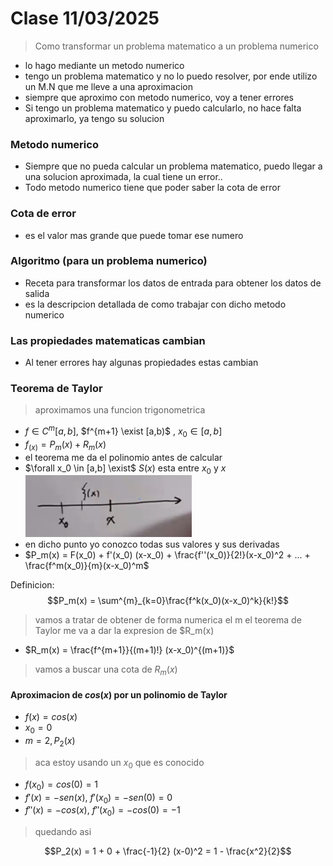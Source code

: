 # Clase 11/03/2025

> Como transformar un problema matematico a un problema numerico
- lo hago mediante un metodo numerico
- tengo un problema matematico y no lo puedo resolver, por ende utilizo un M.N que me lleve a una aproximacion
- siempre que aproximo con metodo numerico, voy a tener errores
- Si tengo un problema matematico y puedo calcularlo, no hace falta aproximarlo, ya tengo su solucion

### Metodo numerico
- Siempre que no pueda calcular un problema matematico, puedo llegar a una solucion aproximada, la cual tiene un error..
- Todo metodo numerico tiene que poder saber la cota de error

### Cota de error
- es el valor mas grande que puede tomar ese numero

### Algoritmo (para un problema numerico)
- Receta para transformar los datos de entrada para obtener los datos de salida
- es la descripcion detallada de como trabajar con dicho metodo numerico

### Las propiedades matematicas cambian
- Al tener errores hay algunas propiedades estas cambian

### Teorema de Taylor
> aproximamos una funcion trigonometrica

- $f \in C^m [a,b]$, $f^{m+1} \exist [a,b)$ , $x_0 \in [a,b]$
- $f_(x) = P_m(x) + R_m(x)$
- el teorema me da el polinomio antes de calcular
- $\forall x_0 \in [a,b] \exist$ $S(x)$ esta entre $x_0$ y $x$
![alt text](/IMAGENES/teorema%20de%20tylor.png)
- en dicho punto yo conozco todas sus valores y sus derivadas
- $P_m(x) = F(x_0) + f'(x_0) (x-x_0) + \frac{f''(x_0)}{2!}(x-x_0)^2 + ... + \frac{f^m(x_0)}{m}(x-x_0)^m$

Definicion:
$$P_m(x) = \sum^{m}_{k=0}\frac{f^k(x_0)(x-x_0)^k}{k!}$$

> vamos a tratar de obtener de forma numerica el m
> el teorema de Taylor me va a dar la expresion de $R_m(x)

- $R_m(x) = \frac{f^{m+1}}{(m+1)!} (x-x_0)^{(m+1)}$

> vamos a buscar una cota de $R_m(x)$

#### Aproximacion de $cos(x)$ por un polinomio de Taylor

- $f(x) = cos(x)$
- $x_0 = 0$
- $m=2, P_2(x)$

> aca estoy usando un $x_0$ que es conocido

- $f(x_0) = cos(0) = 1$
- $f'(x) = -sen(x)$, $f'(x_0) = -sen(0) = 0$
- $f''(x) = -cos(x)$, $f''(x_0) = -cos(0) = -1$

> quedando asi

$$P_2(x) = 1 + 0 + \frac{-1}{2} (x-0)^2 = 1 - \frac{x^2}{2}$$
